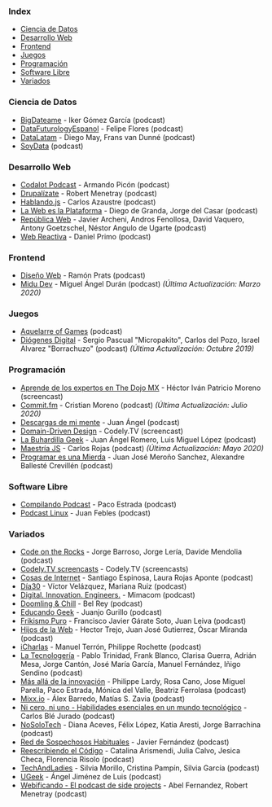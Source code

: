 ### Index

* [Ciencia de Datos](#ciencia-de-datos)
* [Desarrollo Web](#desarrollo-web)
* [Frontend](#frontend)
* [Juegos](#juegos)
* [Programación](#programación)
* [Software Libre](#software-libre)
* [Variados](#variados)


### Ciencia de Datos

* [BigDateame](https://bigdateame.com) - Iker Gómez García (podcast)
* [DataFuturologyEspanol](https://www.datafuturology.com/data-futurology-espanol) - Felipe Flores (podcast)
* [DataLatam](http://www.datalatam.com) - Diego May, Frans van Dunné (podcast)
* [SoyData](https://www.ivoox.com/podcast-soydata-ciencia-datos-a-tu_sq_f1414925_1.html) (podcast)


### Desarrollo Web

* [Codalot Podcast](https://anchor.fm/codalot) - Armando Picón (podcast)
* [Drupalízate](https://anchor.fm/drupalizate) - Robert Menetray (podcast)
* [Hablando.js](https://anchor.fm/carlosazaustre) - Carlos Azaustre (podcast)
* [La Web es la Plataforma](https://anchor.fm/the-web-is-the-platform) - Diego de Granda, Jorge del Casar (podcast)
* [República Web](https://republicaweb.es) - Javier Archeni, Andros Fenollosa, David Vaquero, Antony Goetzschel, Néstor Angulo de Ugarte (podcast)
* [Web Reactiva](https://www.danielprimo.io/podcast) - Daniel Primo (podcast)


### Frontend

* [Diseño Web](https://pampua.es/podcast) - Ramón Prats (podcast)
* [Midu Dev](https://midu.dev/podcast) - Miguel Ángel Durán (podcast) *(Última Actualización: Marzo 2020)*


### Juegos

* [Aquelarre of Games](https://aquelarreofgames.com.ar/podcast/) (podcast)
* [Diógenes Digital](https://diogenesdigital.es/podcasts/) - Sergio Pascual "Micropakito", Carlos del Pozo, Israel Alvarez "Borrachuzo" (podcast) *(Última Actualización: Octubre 2019)*


### Programación

* [Aprende de los expertos en The Dojo MX](https://www.youtube.com/playlist?list=PLfeFnTZNTVDO5UwcIvWherSLxuBuK6ve4) - Héctor Iván Patricio Moreno (screencast)
* [Commit.fm](https://anchor.fm/khriztianmoreno) - Cristian Moreno (podcast) *(Última Actualización: Julio 2020)*
* [Descargas de mi mente](https://www.ivoox.com/podcast-descargas-mi-mente_sq_f1584288_1.html) - Juan Ángel (podcast)
* [Domain-Driven Design](https://www.youtube.com/playlist?list=PLZVwXPbHD1KMsiA7ahRSbIwS3QMsQ0SbL) - Codely.TV (screencast)
* [La Buhardilla Geek](https://www.ivoox.com/podcast-buhardilla-geek_sq_f1465450_1.html) - Juan Ángel Romero, Luis Miguel López (podcast)
* [Maestría JS](https://anchor.fm/maestriajs) - Carlos Rojas (podcast) *(Última Actualización: Mayo 2020)*
* [Programar es una Mierda](https://www.programaresunamierda.com) - Juan José Meroño Sanchez, Alexandre Ballesté Crevillén (podcast)


### Software Libre

* [Compilando Podcast](https://compilando.audio) - Paco Estrada (podcast)
* [Podcast Linux](https://podcastlinux.com) - Juan Febles (podcast)


### Variados

* [Code on the Rocks](http://codeontherocks.fm) - Jorge Barroso, Jorge Lería, Davide Mendolia (podcast)
* [Codely.TV screencasts](https://codely.tv/blog/screencasts/) - Codely.TV (screencasts)
* [Cosas de Internet](https://cosasdeinternet.fm/episodios) - Santiago Espinosa, Laura Rojas Aponte (podcast)
* [Día30](https://www.dia30.mx) - Víctor Velázquez, Mariana Ruiz (podcast)
* [Digital. Innovation. Engineers.](https://anchor.fm/mimacom) - Mimacom (podcast)
* [Doomling & Chill](https://anchor.fm/bel-rey) - Bel Rey (podcast)
* [Educando Geek](https://educandogeek.github.io) - Juanjo Gurillo (podcast)
* [Frikismo Puro](https://www.ivoox.com/podcast-frikismo-puro_sq_f1268809_1.html) - Francisco Javier Gárate Soto, Juan Leiva (podcast)
* [Hijos de la Web](https://www.ivoox.com/podcast-hijos-web_sq_f1588708_1.html) - Hector Trejo, Juan José Gutierrez, Óscar Miranda (podcast)
* [iCharlas](https://www.ivoox.com/podcast-icharlas-podcast_sq_f155400_1.html) - Manuel Terrón, Philippe Rochette (podcast)
* [La Tecnologería](https://tecnologeria.com) - Pablo Trinidad, Frank Blanco, Clarisa Guerra, Adrián Mesa, Jorge Cantón, José María García, Manuel Fernández, Iñigo Sendino (podcast)
* [Más allá de la innovación](https://masalladelainnovacion.com/todos-los-podcasts/) - Philippe Lardy, Rosa Cano, Jose Miguel Parella, Paco Estrada, Mónica del Valle, Beatriz Ferrolasa (podcast)
* [Mixx.io](https://mixx.io/podcasts) - Álex Barredo, Matías S. Zavia (podcast)
* [Ni cero, ni uno - Habilidades esenciales en un mundo tecnológico](https://podcast.carlosble.com) - Carlos Blé Jurado (podcast)
* [NoSoloTech](https://www.ivoox.com/podcast-nosolotech-podcast_sq_f1851397_1.html) - Diana Aceves, Félix López, Katia Aresti, Jorge Barrachina (podcast)
* [Red de Sospechosos Habituales](https://www.ivoox.com/podcast-red-sospechosos-habituales_sq_f1564393_1.html) - Javier Fernández (podcast)
* [Reescribiendo el Código](https://open.spotify.com/show/6efO7Lp5LENT3jqR0sYIG5) - Catalina Arismendi, Julia Calvo, Jesica Checa, Florencia Risolo (podcast)
* [TechAndLadies](https://anchor.fm/techladies) - Silvia Morillo, Cristina Pampín, Silvia García (podcast)
* [UGeek](https://ugeek.github.io) - Ángel Jiménez de Luis (podcast)
* [Webificando - El podcast de side projects](https://webificando.com) - Abel Fernandez, Robert Menetray (podcast)
